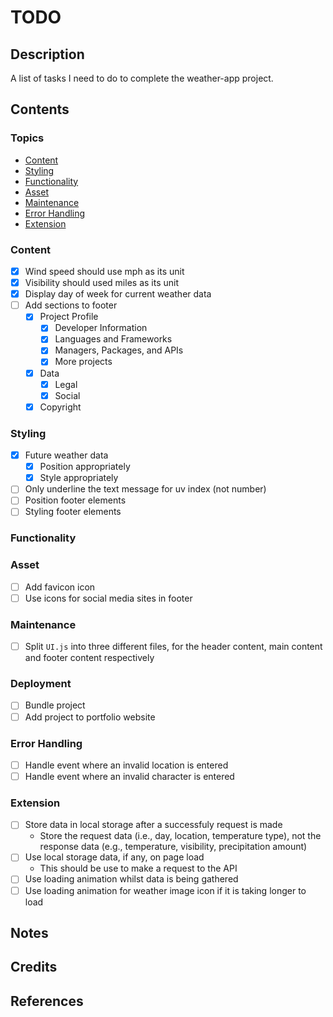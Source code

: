 # TODO

## Description

A list of tasks I need to do to complete the weather-app project.

## Contents

### Topics

- [Content](#content)
- [Styling](#styling)
- [Functionality](#functionality)
- [Asset](#asset)
- [Maintenance](#maintenance)
- [Error Handling](#error-handling)
- [Extension](#extension)

### Content

- [x] Wind speed should use mph as its unit
- [x] Visibility should used miles as its unit
- [x] Display day of week for current weather data
- [ ] Add sections to footer
    - [x] Project Profile
        - [x] Developer Information
        - [x] Languages and Frameworks
        - [x] Managers, Packages, and APIs
        - [x] More projects
    - [x] Data
        - [x] Legal
        - [x] Social
    - [x] Copyright

### Styling

- [x] Future weather data
    - [x] Position appropriately
    - [x] Style appropriately
- [ ] Only underline the text message for uv index (not number)
- [ ] Position footer elements
- [ ] Styling footer elements

### Functionality

### Asset

- [ ] Add favicon icon
- [ ] Use icons for social media sites in footer

### Maintenance

- [ ] Split `UI.js` into three different files, for the header content, main
content and footer content respectively

### Deployment

- [ ] Bundle project
- [ ] Add project to portfolio website

### Error Handling

- [ ] Handle event where an invalid location is entered
- [ ] Handle event where an invalid character is entered

### Extension

- [ ] Store data in local storage after a successfuly request is made
    - Store the request data (i.e., day, location, temperature type), not the
    response data (e.g., temperature, visibility, precipitation amount)
- [ ] Use local storage data, if any, on page load
    - This should be use to make a request to the API
- [ ] Use loading animation whilst data is being gathered
- [ ] Use loading animation for weather image icon if it is taking longer to
load

## Notes

## Credits

## References
